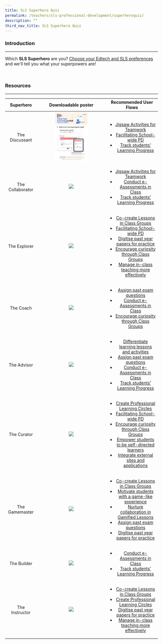 ```yaml
---
title: SLS Superhero Quiz
permalink: /teachers/sls-professional-development/superheroquiz/
description: ""
third_nav_title: SLS Superhero Quiz
---
```

<h3>Introduction</h3>
<hr>
<p>Which <b>SLS Superhero</b> are you? <a target="_blank" href="https://www.opinionstage.com/api/v2/widgets/84312282-ddd9-4f07-9c36-b9a463720b98/iframe">Choose your Edtech and SLS preferences</a> and we'll tell you what your superpowers are!</p>
<br>

<h3>Resources</h3>
<hr>

<table class="sug-datatable basic">
<thead>
<tr>
<th style="text-align: center; vertical-align: middle;">Superhero</th>      
      <th style="text-align: center; vertical-align: middle;">Downloadable poster</th>
      <th style="text-align: center; vertical-align: middle;">Recommended User Flows</th>
    </tr>
  </thead>
  <tbody>
        <tr>
          <td style="text-align: center; vertical-align: middle;">     
          <p>The Discussant</p>
        </td>
          <td style="text-align: center; vertical-align: middle;">     
        <a target="_blank" href="/files/Marcomms/SLS%20Superhero%20Quiz/The%20Discussant.pdf"> <img width="50%" src="/images/2Teacher/Marcomms/R16%20(1_2)%20Students_Learning%20Progress.png"></a> <br>
            </td>
      <td style="text-align: center; vertical-align: middle;">  
        <ul>		
        <li><a target="_blank" href="../../teachers/teachingwithsls/Jigsaw Activities for Teamwork.html">Jigsaw Activities for Teamwork</a>
        </li>
        <li><a target="_blank" href="../../teachers/teachingwithsls/Facilitating School-wide PD.html">Facilitating School-wide PD</a>
        </li>
        <li><a target="_blank" href="../../teachers/teachingwithsls/Track students’ Learning Progress.html">Track students’ Learning Progress</a>
        </li>
        </ul>
        </td>
    </tr>
    <tr>
      <td style="text-align: center; vertical-align: middle;">     
        <p>The Collaborator</p>
      </td>
      <td style="text-align: center; vertical-align: middle;">
        <a target="_blank" href="../../media/images/UpdatedAssets/2Teacher/The Collaborator.pdf"> <img width="50%" src="../../media/images/UpdatedAssets/2Teacher/The Collaborator.png"></a> <br>     
	</td>       
        <td style="text-align: center; vertical-align: middle;">  
          <ul>
            <li><a target="_blank" href="../../teachers/teachingwithsls/Jigsaw Activities for Teamwork.html">Jigsaw Activities for Teamwork</a>
            </li>
            <li><a target="_blank" href="../../teachers/teachingwithsls/Conduct e-Assessments in Class.html">Conduct e-Assessments in Class</a>
            </li>
            <li><a target="_blank" href="../../teachers/teachingwithsls/Track students’ Learning Progress.html">Track students’ Learning Progress</a>
            </li>
            </ul>
    </td>
      </tr>
    <tr>
      <td style="text-align: center; vertical-align: middle;">     
        <p>The Explorer</p>
      </td>
      <td style="text-align: center; vertical-align: middle;">
        <a target="_blank" href="../../media/images/UpdatedAssets/2Teacher/The Explorer.pdf"> <img width="50%" src="../../media/images/UpdatedAssets/2Teacher/The Explorer.png"></a> <br>      </td>        
        <td style="text-align: center; vertical-align: middle;">  
          <ul>
            <li><a target="_blank" href="../../teachers/teachingwithsls/Co-create Lessons in Class Groups.html">Co-create Lessons in Class Groups</a>
            </li>
            <li><a target="_blank" href="../../teachers/teachingwithsls/Facilitating School-wide PD.html">Facilitating School-wide PD</a>
            </li>
            <li><a target="_blank" href="../../teachers/teachingwithsls/Digitise past year papers for practice.html">Digitise past year papers for practice</a>
            </li>
            <li><a target="_blank" href="../../teachers/teachingwithsls/Encourage curiosity through Class Groups.html">Encourage curiosity through Class Groups</a>
            </li>
            <li><a target="_blank" href="../../teachers/teachingwithsls/Manage in-class teaching more effectively.html">Manage in-class teaching more effectively</a>
            </li>
            </ul>
    </td>
      </tr>
    <tr>
      <td style="text-align: center; vertical-align: middle;">
        <p>The Coach</p>
      </td>
      <td style="text-align: center; vertical-align: middle;">
        <a target="_blank" href="../../media/images/UpdatedAssets/2Teacher/The Coach.pdf"> <img width="50%" src="../../media/images/UpdatedAssets/2Teacher/The Coach.png"></a> <br>      
			</td>    
        <td style="text-align: center; vertical-align: middle;">  
          <ul>
            <li><a target="_blank" href="../../teachers/teachingwithsls/Assign past exam questions.html">Assign past exam questions </a>
            </li>
            <li><a target="_blank" href="../../teachers/teachingwithsls/Conduct e-Assessments in Class.html">Conduct e-Assessments in Class</a>
            </li>
            <li><a target="_blank" href="../../teachers/teachingwithsls/Encourage curiosity through Class Groups.html">Encourage curiosity through Class Groups</a>
            </li>
            </ul>
    </td>
      </tr>
    <tr>
      <td style="text-align: center; vertical-align: middle;">
        <p>The Advisor</p>
      </td>
      <td style="text-align: center; vertical-align: middle;">
        <a target="_blank" href="../../media/images/UpdatedAssets/2Teacher/The Advisor.pdf"> <img width="50%" src="../../media/images/UpdatedAssets/2Teacher/The Advisor.png"></a> <br>     
			</td>   
        <td style="text-align: center; vertical-align: middle;">  
          <ul>
            <li><a target="_blank" href="../../teachers/teachingwithsls/Differentiate learning lessons and activities.html">Differentiate learning lessons and activities</a>
            </li>
            <li><a target="_blank" href="../../teachers/teachingwithsls/Assign past exam questions.html">Assign past exam questions </a>
            </li>
            <li><a target="_blank" href="../../teachers/teachingwithsls/Conduct e-Assessments in Class.html">Conduct e-Assessments in Class</a>
            </li>
            <li><a target="_blank" href="../../teachers/teachingwithsls/Track students’ Learning Progress.html">Track students’ Learning Progress</a>
            </li>
            </ul>
      </td></tr>
    <tr>
      <td style="text-align: center; vertical-align: middle;">
        <p>The Curator</p>
      </td>
      <td style="text-align: center; vertical-align: middle;">
        <a target="_blank" href="../../media/images/UpdatedAssets/2Teacher/The Curator.pdf"> <img width="50%" src="../../media/images/UpdatedAssets/2Teacher/The Curator.png"></a> <br>      
</td>
			<td style="text-align: center; vertical-align: middle;">  
              <ul>
                <li><a target="_blank" href="../../teachers/teachingwithsls/Create Professional Learning Circles.html">Create Professional Learning Circles</a>
                </li>
                <li><a target="_blank" href="../../teachers/teachingwithsls/Facilitating School-wide PD.html">Facilitating School-wide PD</a>
                </li>
                <li><a target="_blank" href="../../teachers/teachingwithsls/Encourage curiosity through Class Groups.html">Encourage curiosity through Class Groups</a>
                </li>
                <li><a target="_blank" href="../../teachers/teachingwithsls/Empower students to be self-directed learners.html">Empower students to be self-directed learners</a>
                </li>
                <li><a target="_blank" href="../../teachers/teachingwithsls/Integrate external sites and applications.html">Integrate external sites and applications</a>
                </li>
                </ul>
        </td>
        </tr>
    <tr>
      <td style="text-align: center; vertical-align: middle;">
        <p>The Gamemaster</p>
      </td>
      <td style="text-align: center; vertical-align: middle;">
        <a target="_blank" href="../../media/images/UpdatedAssets/2Teacher/The Gamemaster.pdf"> <img width="50%" src="../../media/images/UpdatedAssets/2Teacher/The Gamemaster.png"></a> <br>
      </td>
      <td style="text-align: center; vertical-align: middle;">  
        <ul>
          <li><a target="_blank" href="../../teachers/teachingwithsls/Co-create Lessons in Class Groups.html">Co-create Lessons in Class Groups</a>
          </li>
          <li><a target="_blank" href="../../teachers/teachingwithsls/Motivate students with a game-like experience.html">Motivate students with a game-like experience</a>
          </li>
          <li><a target="_blank" href="../../teachers/teachingwithsls/Nurture collaboration in Gamified Lessons.html">Nurture collaboration in Gamified Lessons</a>
          </li>
          <li><a target="_blank" href="../../teachers/teachingwithsls/Assign past exam questions.html">Assign past exam questions</a>
          </li>
          <li><a target="_blank" href="../../teachers/teachingwithsls/Digitise past year papers for practice.html">Digitise past year papers for practice</a>
          </li>
          </ul>
  </td>
    </tr>
    <tr>
      <td style="text-align: center; vertical-align: middle;">
        <p>The Builder</p>
      </td>
      <td style="text-align: center; vertical-align: middle;">
        <a target="_blank" href="../../media/images/UpdatedAssets/2Teacher/The Builder.pdf"> <img width="50%" src="../../media/images/UpdatedAssets/2Teacher/The Builder.png"></a> <br>
      </td>
      <td style="text-align: center; vertical-align: middle;">  
        <ul>
          <li><a target="_blank" href="../../teachers/teachingwithsls/Conduct e-Assessments in Class.html">Conduct e-Assessments in Class</a>
          </li>
          <li><a target="_blank" href="../../teachers/teachingwithsls/Track students’ Learning Progress.html">Track students’ Learning Progress</a>
          </li>
          </ul>
  </td>
    </tr>
    <tr>
      <td style="text-align: center; vertical-align: middle;">
        <p>The Instructor</p>
      </td>
      <td style="text-align: center; vertical-align: middle;">
        <a target="_blank" href="../../media/images/UpdatedAssets/2Teacher/The Instructor.pdf"> <img width="50%" src="../../media/images/UpdatedAssets/2Teacher/The Instructor.png"></a> <br>
      </td>
      <td style="text-align: center; vertical-align: middle;">  
        <ul>
          <li><a target="_blank" href="../../teachers/teachingwithsls/Co-create Lessons in Class Groups.html">Co-create Lessons in Class Groups</a>
          </li>
          <li><a target="_blank" href="../../teachers/teachingwithsls/Create Professional Learning Circles.html">Create Professional Learning Circles</a>
          </li>
          <li><a target="_blank" href="../../teachers/teachingwithsls/Digitise past year papers for practice.html">Digitise past year papers for practice</a>
          </li>
          <li><a target="_blank" href="../../teachers/teachingwithsls/Manage in-class teaching more effectively.html">Manage in-class teaching more effectively</a>
          </li>
          </ul>
  </td>
    </tr>
</tbody>
</table>